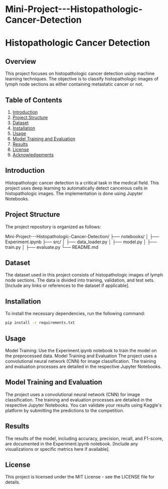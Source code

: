 # Mini-Project---Histopathologic-Cancer-Detection

# Histopathologic Cancer Detection

## Overview
This project focuses on histopathologic cancer detection using machine learning techniques. The objective is to classify histopathologic images of lymph node sections as either containing metastatic cancer or not.

## Table of Contents
1. [Introduction](#introduction)
2. [Project Structure](#project-structure)
3. [Dataset](#dataset)
4. [Installation](#installation)
5. [Usage](#usage)
6. [Model Training and Evaluation](#model-training-and-evaluation)
7. [Results](#results)
8. [License](#license)
9. [Acknowledgements](#acknowledgements)

## Introduction
Histopathologic cancer detection is a critical task in the medical field. This project uses deep learning to automatically detect cancerous cells in histopathologic images. The implementation is done using Jupyter Notebooks.

## Project Structure
The project repository is organized as follows:


Mini-Project---Histopathologic-Cancer-Detection/ 
  ├── notebooks/ 
  │ ├── Experiment.ipynb 
  ├── src/ 
  │ ├── data_loader.py 
  │ ├── model.py 
  │ ├── train.py 
  │ ├── evaluate.py 
  └── README.md


## Dataset
The dataset used in this project consists of histopathologic images of lymph node sections. The data is divided into training, validation, and test sets. [Include any links or references to the dataset if applicable].

## Installation
To install the necessary dependencies, run the following command:
```bash
pip install -r requirements.txt
```

## Usage
Model Training: Use the Experiment.ipynb notebook to train the model on the preprocessed data.
Model Training and Evaluation
The project uses a convolutional neural network (CNN) for image classification. The training and evaluation processes are detailed in the respective Jupyter Notebooks.

## Model Training and Evaluation
The project uses a convolutional neural network (CNN) for image classification. The training and evaluation processes are detailed in the respective Jupyter Notebooks. You can validate your results using Kaggle's platform by submitting the predictions to the competition.

## Results
The results of the model, including accuracy, precision, recall, and F1-score, are documented in the Experiment.ipynb notebook. [Include any visualizations or specific metrics here if available].

## License
This project is licensed under the MIT License - see the LICENSE file for details.

